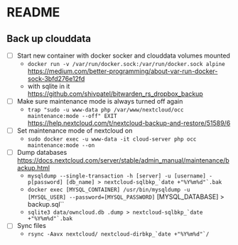 # README

## Back up clouddata

- [ ] Start new container with docker socker and clouddata volumes mounted
    - `docker run -v /var/run/docker.sock:/var/run/docker.sock alpine` https://medium.com/better-programming/about-var-run-docker-sock-3bfd276e12fd
    - with sqlite in it https://github.com/shivpatel/bitwarden_rs_dropbox_backup
- [ ] Make sure maintenance mode is always turned off again
    - `trap "sudo -u www-data php /var/www/nextcloud/occ maintenance:mode --off" EXIT` https://help.nextcloud.com/t/nextcloud-backup-and-restore/51589/6
- [ ] Set maintenance mode of nextcloud on
    - `sudo docker exec -u www-data -it cloud-server php occ maintenance:mode --on`
- [ ] Dump databases https://docs.nextcloud.com/server/stable/admin_manual/maintenance/backup.html
    - ``mysqldump --single-transaction -h [server] -u [username] -p[password] [db_name] > nextcloud-sqlbkp_`date +"%Y%m%d"`.bak``
    - ``docker exec [MYSQL_CONTAINER] /usr/bin/mysqldump -u [MYSQL_USER] --password=[MYSQL_PASSWORD]``
  [MYSQL_DATABASE] > backup.sql``
    - ``sqlite3 data/owncloud.db .dump > nextcloud-sqlbkp_`date +"%Y%m%d"`.bak``
- [ ] Sync files
    - ``rsync -Aavx nextcloud/ nextcloud-dirbkp_`date +"%Y%m%d"`/``
